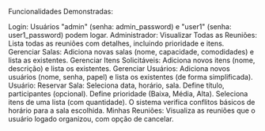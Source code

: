 Funcionalidades Demonstradas:

Login: Usuários "admin" (senha: admin_password) e "user1" (senha: user1_password) podem logar.
Administrador:
Visualizar Todas as Reuniões: Lista todas as reuniões com detalhes, incluindo prioridade e itens.
Gerenciar Salas: Adiciona novas salas (nome, capacidade, comodidades) e lista as existentes.
Gerenciar Itens Solicitáveis: Adiciona novos itens (nome, descrição) e lista os existentes.
Gerenciar Usuários: Adiciona novos usuários (nome, senha, papel) e lista os existentes (de forma simplificada).
Usuário:
Reservar Sala:
Seleciona data, horário, sala.
Define título, participantes (opcional).
Define prioridade (Baixa, Média, Alta).
Seleciona itens de uma lista (com quantidade).
O sistema verifica conflitos básicos de horário para a sala escolhida.
Minhas Reuniões: Visualiza as reuniões que o usuário logado organizou, com opção de cancelar.
